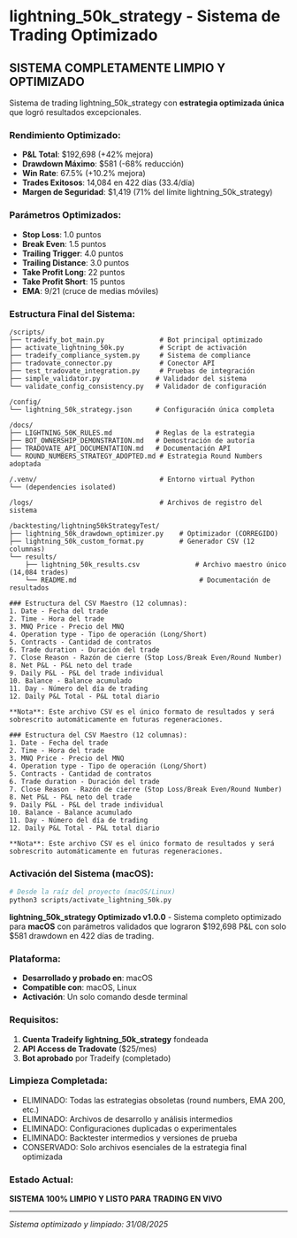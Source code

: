 # lightning_50k_strategy - Sistema de Trading Optimizado

## SISTEMA COMPLETAMENTE LIMPIO Y OPTIMIZADO

Sistema de trading lightning_50k_strategy con **estrategia optimizada única** que logró resultados excepcionales.

### Rendimiento Optimizado:
- **P&L Total**: $192,698 (+42% mejora)
- **Drawdown Máximo**: $581 (-68% reducción)
- **Win Rate**: 67.5% (+10.2% mejora)
- **Trades Exitosos**: 14,084 en 422 días (33.4/día)
- **Margen de Seguridad**: $1,419 (71% del límite lightning_50k_strategy)

### Parámetros Optimizados:
- **Stop Loss**: 1.0 puntos
- **Break Even**: 1.5 puntos
- **Trailing Trigger**: 4.0 puntos
- **Trailing Distance**: 3.0 puntos
- **Take Profit Long**: 22 puntos
- **Take Profit Short**: 15 puntos
- **EMA**: 9/21 (cruce de medias móviles)

### Estructura Final del Sistema:

```
/scripts/
├── tradeify_bot_main.py              # Bot principal optimizado
├── activate_lightning_50k.py         # Script de activación
├── tradeify_compliance_system.py     # Sistema de compliance
├── tradovate_connector.py            # Conector API
├── test_tradovate_integration.py     # Pruebas de integración
├── simple_validator.py              # Validador del sistema
└── validate_config_consistency.py   # Validador de configuración

/config/
└── lightning_50k_strategy.json      # Configuración única completa

/docs/
├── LIGHTNING_50K_RULES.md           # Reglas de la estrategia
├── BOT_OWNERSHIP_DEMONSTRATION.md   # Demostración de autoría
├── TRADOVATE_API_DOCUMENTATION.md   # Documentación API
└── ROUND_NUMBERS_STRATEGY_ADOPTED.md # Estrategia Round Numbers adoptada

/.venv/                               # Entorno virtual Python
└── (dependencies isolated)

/logs/                                # Archivos de registro del sistema

/backtesting/lightning50kStrategyTest/
├── lightning_50k_drawdown_optimizer.py    # Optimizador (CORREGIDO)
├── lightning_50k_custom_format.py         # Generador CSV (12 columnas)
└── results/
    ├── lightning_50k_results.csv              # Archivo maestro único (14,084 trades)
    └── README.md                               # Documentación de resultados

### Estructura del CSV Maestro (12 columnas):
1. Date - Fecha del trade
2. Time - Hora del trade  
3. MNQ Price - Precio del MNQ
4. Operation type - Tipo de operación (Long/Short)
5. Contracts - Cantidad de contratos
6. Trade duration - Duración del trade
7. Close Reason - Razón de cierre (Stop Loss/Break Even/Round Number)
8. Net P&L - P&L neto del trade
9. Daily P&L - P&L del trade individual
10. Balance - Balance acumulado
11. Day - Número del día de trading
12. Daily P&L Total - P&L total diario

**Nota**: Este archivo CSV es el único formato de resultados y será sobrescrito automáticamente en futuras regeneraciones.

### Estructura del CSV Maestro (12 columnas):
1. Date - Fecha del trade
2. Time - Hora del trade  
3. MNQ Price - Precio del MNQ
4. Operation type - Tipo de operación (Long/Short)
5. Contracts - Cantidad de contratos
6. Trade duration - Duración del trade
7. Close Reason - Razón de cierre (Stop Loss/Break Even/Round Number)
8. Net P&L - P&L neto del trade
9. Daily P&L - P&L del trade individual
10. Balance - Balance acumulado
11. Day - Número del día de trading
12. Daily P&L Total - P&L total diario

**Nota**: Este archivo CSV es el único formato de resultados y será sobrescrito automáticamente en futuras regeneraciones.
```

### Activación del Sistema (macOS):

```bash
# Desde la raíz del proyecto (macOS/Linux)
python3 scripts/activate_lightning_50k.py
```

**lightning_50k_strategy Optimizado v1.0.0** - Sistema completo optimizado para **macOS** con parámetros validados que lograron $192,698 P&L con solo $581 drawdown en 422 días de trading.

### Plataforma:
- **Desarrollado y probado en**: macOS
- **Compatible con**: macOS, Linux  
- **Activación**: Un solo comando desde terminal

### Requisitos:
1. **Cuenta Tradeify lightning_50k_strategy** fondeada
2. **API Access de Tradovate** ($25/mes)
3. **Bot aprobado** por Tradeify (completado)

### Limpieza Completada:
- ELIMINADO: Todas las estrategias obsoletas (round numbers, EMA 200, etc.)
- ELIMINADO: Archivos de desarrollo y análisis intermedios
- ELIMINADO: Configuraciones duplicadas o experimentales
- ELIMINADO: Backtester intermedios y versiones de prueba
- CONSERVADO: Solo archivos esenciales de la estrategia final optimizada

### Estado Actual:
**SISTEMA 100% LIMPIO Y LISTO PARA TRADING EN VIVO**

---
*Sistema optimizado y limpiado: 31/08/2025*
